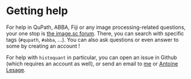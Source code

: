 # Getting help

For help in QuPath, ABBA, Fiji or any image processing-related questions, your one stop is [the image.sc forum](https://forum.image.sc). There, you can search with specific tags (`#qupath`, `#abba`, ...). You can also ask questions or even answer to some by creating an account !

For help with `histoquant` in particular, you can open an issue in Github (which requires an account as well), or send an email to [me](mailto:g.legoc@posteo.org) or [Antoine Lesage](mailto:antoine.lesage@cnrs.fr).